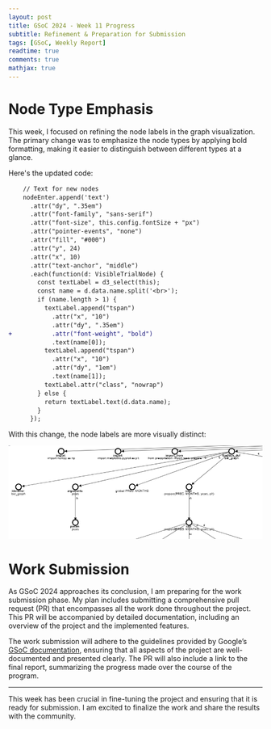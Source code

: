 ```yaml
---
layout: post
title: GSoC 2024 - Week 11 Progress
subtitle: Refinement & Preparation for Submission
tags: [GSoC, Weekly Report]
readtime: true
comments: true
mathjax: true
--- 
```


# Node Type Emphasis

This week, I focused on refining the node labels in the graph visualization. 
The primary change was to emphasize the node types by applying bold formatting, making it easier to distinguish between different types at a glance.

Here's the updated code:

```diff
    // Text for new nodes
    nodeEnter.append('text')
      .attr("dy", ".35em")
      .attr("font-family", "sans-serif")
      .attr("font-size", this.config.fontSize + "px")
      .attr("pointer-events", "none")
      .attr("fill", "#000")
      .attr("y", 24)
      .attr("x", 10)
      .attr("text-anchor", "middle")
      .each(function(d: VisibleTrialNode) {
        const textLabel = d3_select(this);
        const name = d.data.name.split('<br>');
        if (name.length > 1) {
          textLabel.append("tspan")
            .attr("x", "10")
            .attr("dy", ".35em")
+           .attr("font-weight", "bold")
            .text(name[0]);
          textLabel.append("tspan")
            .attr("x", "10")
            .attr("dy", "1em")
            .text(name[1]);
          textLabel.attr("class", "nowrap")
        } else {
          return textLabel.text(d.data.name);
        }
      });

```

With this change, the node labels are more visually distinct:

![Definition Graph with Bold Type](../assets/img/graph_node_bold-type.png "Definition Graph with Bold Type")

# Work Submission

As GSoC 2024 approaches its conclusion, I am preparing for the work submission phase. 
My plan includes submitting a comprehensive pull request (PR) that encompasses all the work done throughout the project. 
This PR will be accompanied by detailed documentation, including an overview of the project and the implemented features.

The work submission will adhere to the guidelines provided by Google’s [GSoC documentation](https://developers.google.com/open-source/gsoc/help/work-product),
ensuring that all aspects of the project are well-documented and presented clearly. 
The PR will also include a link to the final report, summarizing the progress made over the course of the program.

---

This week has been crucial in fine-tuning the project and ensuring that it is ready for submission. 
I am excited to finalize the work and share the results with the community.
